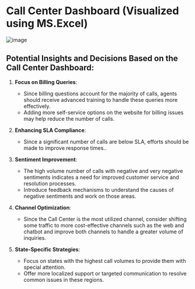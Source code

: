 # Call Center Dashboard (Visualized using MS.Excel)
![image](https://github.com/MatthewEvansH/Call-Center-Dashboard/assets/85978388/deaec670-4bbd-4229-b72b-fcc79e21e339)

## Potential Insights and Decisions Based on the Call Center Dashboard:
1. **Focus on Billing Queries**:
   - Since billing questions account for the majority of calls, agents should receive advanced training to handle these queries more effectively.
   - Adding more self-service options on the website for billing issues may help reduce the number of calls.

2. **Enhancing SLA Compliance**:
   - Since a significant number of calls are below SLA, efforts should be made to improve response times..

3. **Sentiment Improvement**:
   - The high volume number of calls with negative and very negative sentiments indicates a need for improved customer service and resolution processes.
   - Introduce feedback mechanisms to understand the causes of negative sentiments and work on those areas.

4. **Channel Optimization**:
   - Since the Call Center is the most utilized channel, consider shifting some traffic to more cost-effective channels such as the web and chatbot and improve both channels to handle a greater volume of inquiries.

5. **State-Specific Strategies**:
   - Focus on states with the highest call volumes to provide them with special attention.
   - Offer more localized support or targeted communication to resolve common issues in these regions.
